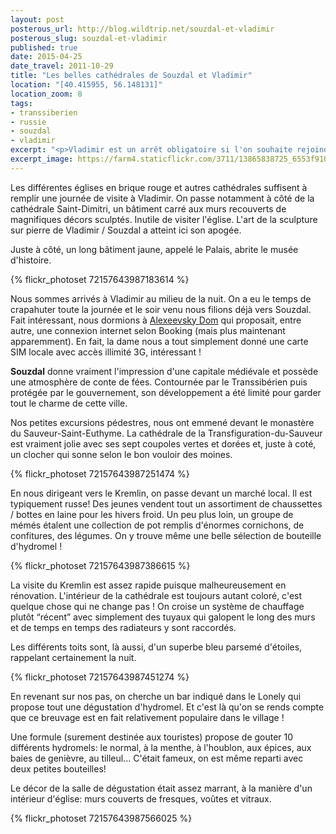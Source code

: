 ```yaml
---
layout: post
posterous_url: http://blog.wildtrip.net/souzdal-et-vladimir
posterous_slug: souzdal-et-vladimir
published: true
date: 2015-04-25
date_travel: 2011-10-29
title: "Les belles cathédrales de Souzdal et Vladimir"
location: "[40.415955, 56.148131]"
location_zoom: 8
tags:
- transsiberien
- russie
- souzdal
- vladimir
excerpt: "<p>Vladimir est un arrêt obligatoire si l'on souhaite rejoindre la ville de Souzdal car il faut prendre un bus pour y aller.</p><p>Souzdal est une petite ville qui permet de remonter un peu dans le temps grâce ses nombreux joyaux architecturaux et son atmosphère champêtre !</p>"
excerpt_image: https://farm4.staticflickr.com/3711/13865838725_6553f9104c_c.jpg
---
```

Les différentes églises en brique rouge et autres cathédrales suffisent à remplir une journée de visite à Vladimir. On passe notamment à côté de la cathédrale Saint-Dimitri, un bâtiment carré aux murs recouverts de magnifiques décors sculptés. Inutile de visiter l'église. L'art de la sculpture sur pierre de Vladimir / Souzdal a atteint ici son apogée.

Juste à côté, un long bâtiment jaune, appelé le Palais, abrite le musée d'histoire.

{% flickr_photoset 72157643987183614 %}

Nous sommes arrivés à Vladimir au milieu de la nuit. On a eu le temps de crapahuter toute la journée et le soir venu nous filions déjà vers Souzdal. Fait intéressant, nous dormions à [Alexeevsky Dom](http://www.booking.com/hotel/ru/alexeevsky-dom.html) qui proposait, entre autre, une connexion internet selon Booking (mais plus maintenant apparemment). En fait, la dame nous a tout simplement donné une carte SIM locale avec accès illimité 3G, intéressant !

**Souzdal** donne vraiment l'impression d'une capitale médiévale et possède une atmosphère de conte de fées. Contournée par le Transsibérien puis protégée par le gouvernement, son développement a été limité pour garder tout le charme de cette ville.

Nos petites excursions pédestres, nous ont emmené devant le monastère du Sauveur-Saint-Euthyme. La cathédrale de la Transfiguration-du-Sauveur est vraiment jolie avec ses sept coupoles vertes et dorées et, juste à coté, un clocher qui sonne selon le bon vouloir des moines.

{% flickr_photoset 72157643987251474 %}

En nous dirigeant vers le Kremlin, on passe devant un marché local. Il est typiquement russe! Des jeunes vendent tout un assortiment de chaussettes / bottes en laine pour les hivers froid. Un peu plus loin, un groupe de mémés étalent une collection de pot remplis d'énormes cornichons, de confitures, des légumes. On y trouve même une belle sélection de bouteille d'hydromel !

{% flickr_photoset 72157643987386615 %}

La visite du Kremlin est assez rapide puisque malheureusement en rénovation. L'intérieur de la cathédrale est toujours autant coloré, c'est quelque chose qui ne change pas ! On croise un système de chauffage plutôt “récent” avec simplement des tuyaux qui galopent le long des murs et de temps en temps des radiateurs y sont raccordés.

Les différents toits sont, là aussi, d'un superbe bleu parsemé d'étoiles, rappelant certainement la nuit.

{% flickr_photoset 72157643987451274 %}

En revenant sur nos pas, on cherche un bar indiqué dans le Lonely qui propose tout une dégustation d'hydromel. Et c'est là qu'on se rends compte que ce breuvage est en fait relativement populaire dans le village !

Une formule (surement destinée aux touristes) propose de gouter 10 différents hydromels: le normal, à la menthe, à l'houblon, aux épices, aux baies de genièvre, au tilleul... C'était fameux, on est même reparti avec deux petites bouteilles!

Le décor de la salle de dégustation était assez marrant, à la manière d'un intérieur d'église: murs couverts de fresques, voûtes et vitraux.

{% flickr_photoset 72157643987566025 %}

